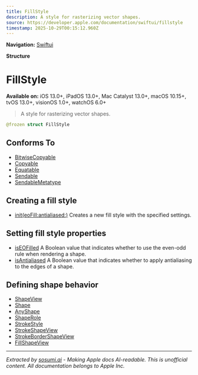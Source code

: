 ```yaml
---
title: FillStyle
description: A style for rasterizing vector shapes.
source: https://developer.apple.com/documentation/swiftui/fillstyle
timestamp: 2025-10-29T00:15:12.960Z
---
```


**Navigation:** [Swiftui](/documentation/swiftui)

**Structure**

# FillStyle

**Available on:** iOS 13.0+, iPadOS 13.0+, Mac Catalyst 13.0+, macOS 10.15+, tvOS 13.0+, visionOS 1.0+, watchOS 6.0+

> A style for rasterizing vector shapes.

```swift
@frozen struct FillStyle
```

## Conforms To

- [BitwiseCopyable](/documentation/Swift/BitwiseCopyable)
- [Copyable](/documentation/Swift/Copyable)
- [Equatable](/documentation/Swift/Equatable)
- [Sendable](/documentation/Swift/Sendable)
- [SendableMetatype](/documentation/Swift/SendableMetatype)

## Creating a fill style

- [init(eoFill:antialiased:)](/documentation/swiftui/fillstyle/init(eofill:antialiased:)) Creates a new fill style with the specified settings.

## Setting fill style properties

- [isEOFilled](/documentation/swiftui/fillstyle/iseofilled) A Boolean value that indicates whether to use the even-odd rule when rendering a shape.
- [isAntialiased](/documentation/swiftui/fillstyle/isantialiased) A Boolean value that indicates whether to apply antialiasing to the edges of a shape.

## Defining shape behavior

- [ShapeView](/documentation/swiftui/shapeview)
- [Shape](/documentation/swiftui/shape)
- [AnyShape](/documentation/swiftui/anyshape)
- [ShapeRole](/documentation/swiftui/shaperole)
- [StrokeStyle](/documentation/swiftui/strokestyle)
- [StrokeShapeView](/documentation/swiftui/strokeshapeview)
- [StrokeBorderShapeView](/documentation/swiftui/strokebordershapeview)
- [FillShapeView](/documentation/swiftui/fillshapeview)

---

*Extracted by [sosumi.ai](https://sosumi.ai) - Making Apple docs AI-readable.*
*This is unofficial content. All documentation belongs to Apple Inc.*
